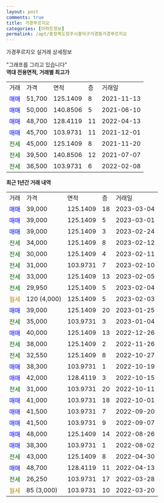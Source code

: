 ```yaml
---
layout: post
comments: true
title: 가경푸르지오
categories: [아파트정보]
permalink: /apt/충청북도청주시흥덕구가경동가경푸르지오
---
```


가경푸르지오 실거래 상세정보

<script type="text/javascript">
  google.charts.load('current', {'packages':['line', 'corechart']});
  google.charts.setOnLoadCallback(drawChart);

  function drawChart() {
    var data = new google.visualization.DataTable();
    data.addColumn('date', '거래일');
    data.addColumn('number', "매매");
    data.addColumn('number', "전세");
    data.addColumn('number', "전매");

    data.addRows([[new Date(Date.parse("2023-03-04")), 39000, null, null], [new Date(Date.parse("2023-03-01")), 39000, null, null], [new Date(Date.parse("2023-02-24")), 39000, null, null], [new Date(Date.parse("2023-02-12")), null, 34000, null], [new Date(Date.parse("2023-02-11")), null, 30000, null], [new Date(Date.parse("2023-02-10")), null, 31000, null], [new Date(Date.parse("2023-02-05")), null, 33000, null], [new Date(Date.parse("2023-02-04")), null, 29950, null], [new Date(Date.parse("2023-02-03")), null, null, null], [new Date(Date.parse("2023-01-25")), 39000, null, null], [new Date(Date.parse("2023-01-04")), null, 35000, null], [new Date(Date.parse("2022-12-26")), 40000, null, null], [new Date(Date.parse("2022-11-26")), null, 38000, null], [new Date(Date.parse("2022-10-27")), null, 32550, null], [new Date(Date.parse("2022-10-19")), 38300, null, null], [new Date(Date.parse("2022-10-15")), 42000, null, null], [new Date(Date.parse("2022-10-11")), null, 31000, null], [new Date(Date.parse("2022-10-01")), 41000, null, null], [new Date(Date.parse("2022-09-20")), 41500, null, null], [new Date(Date.parse("2022-09-07")), 41500, null, null], [new Date(Date.parse("2022-08-26")), 48000, null, null], [new Date(Date.parse("2022-08-02")), 38300, null, null], [new Date(Date.parse("2022-04-30")), null, 43000, null], [new Date(Date.parse("2022-04-13")), 48700, null, null], [new Date(Date.parse("2022-03-28")), null, 26250, null], [new Date(Date.parse("2022-03-20")), null, null, null]]);

    var options = {
      hAxis: {
        format: 'yyyy/MM/dd'
      },    
      lineWidth: 0,
      pointsVisible: true,    
      title: '최근 1년간 유형별 실거래가 분포',
      legend: { position: 'bottom' }
    };

    var formatter = new google.visualization.NumberFormat({pattern:'###,###'} );
    formatter.format(data, 1);
    formatter.format(data, 2);
    
    setTimeout(function() {
        var chart = new google.visualization.LineChart(document.getElementById('columnchart_material'));
        chart.draw(data, (options));
        document.getElementById('loading').style.display = 'none';
    }, 200);
  }
</script>


<div id="loading" style="z-index:20; display: block; margin-left: 0px">"그래프를 그리고 있습니다"</div>
<div id="columnchart_material" style="width: 95%; margin-left: 0px; display: block"></div>
<!-- contents start -->
<b>역대 전용면적, 거래별 최고가</b>
<table class="sortable">
    <tr>
      <td>거래</td>
      <td>가격</td>
      <td>면적</td>
      <td>층</td>
      <td>거래일</td>
    </tr>
        <tr>
          <td><a style="color: blue">매매</a></td>
          <td>51,700</td>
          <td>125.1409</td>
          <td>8</td>
          <td>2021-11-13</td>
        </tr>            <tr>
          <td><a style="color: blue">매매</a></td>
          <td>50,000</td>
          <td>140.8506</td>
          <td>5</td>
          <td>2021-06-10</td>
        </tr>            <tr>
          <td><a style="color: blue">매매</a></td>
          <td>48,700</td>
          <td>128.4119</td>
          <td>11</td>
          <td>2022-04-13</td>
        </tr>            <tr>
          <td><a style="color: blue">매매</a></td>
          <td>45,700</td>
          <td>103.9731</td>
          <td>11</td>
          <td>2021-12-01</td>
        </tr>        
        <tr>
              <td><a style="color: darkgreen">전세</a></td>
              <td>45,000</td>
              <td>125.1409</td>
              <td>8</td>
              <td>2021-11-20</td>
            </tr>            <tr>
              <td><a style="color: darkgreen">전세</a></td>
              <td>39,500</td>
              <td>140.8506</td>
              <td>12</td>
              <td>2021-07-07</td>
            </tr>            <tr>
              <td><a style="color: darkgreen">전세</a></td>
              <td>36,500</td>
              <td>103.9731</td>
              <td>6</td>
              <td>2022-02-08</td>
            </tr>        
    
</table>

<b>최근 1년간 거래 내역</b>

<table class="sortable">
    <tr>
      <td>거래</td>
      <td>가격</td>
      <td>면적</td>
      <td>층</td>
      <td>거래일</td>
    </tr>
    <tr>
      <td><a style="color: blue">매매</a></td>
      <td>39,000</td>
      <td>125.1409</td>
      <td>18</td>
      <td>2023-03-04</td>
    </tr>          <tr>
      <td><a style="color: blue">매매</a></td>
      <td>39,000</td>
      <td>125.1409</td>
      <td>5</td>
      <td>2023-03-01</td>
    </tr>          <tr>
      <td><a style="color: blue">매매</a></td>
      <td>39,000</td>
      <td>125.1409</td>
      <td>3</td>
      <td>2023-02-24</td>
    </tr>          <tr>
      <td><a style="color: darkgreen">전세</a></td>
      <td>34,000</td>
      <td>125.1409</td>
      <td>8</td>
      <td>2023-02-12</td>
    </tr>          <tr>
      <td><a style="color: darkgreen">전세</a></td>
      <td>30,000</td>
      <td>125.1409</td>
      <td>4</td>
      <td>2023-02-11</td>
    </tr>          <tr>
      <td><a style="color: darkgreen">전세</a></td>
      <td>31,000</td>
      <td>103.9731</td>
      <td>7</td>
      <td>2023-02-10</td>
    </tr>          <tr>
      <td><a style="color: darkgreen">전세</a></td>
      <td>33,000</td>
      <td>125.1409</td>
      <td>13</td>
      <td>2023-02-05</td>
    </tr>          <tr>
      <td><a style="color: darkgreen">전세</a></td>
      <td>29,950</td>
      <td>125.1409</td>
      <td>5</td>
      <td>2023-02-04</td>
    </tr>          <tr>
      <td><a style="color: darkgoldenrod">월세</a></td>
      <td>120 (4,000)</td>
      <td>125.1409</td>
      <td>5</td>
      <td>2023-02-03</td>
    </tr>          <tr>
      <td><a style="color: blue">매매</a></td>
      <td>39,000</td>
      <td>125.1409</td>
      <td>20</td>
      <td>2023-01-25</td>
    </tr>          <tr>
      <td><a style="color: darkgreen">전세</a></td>
      <td>35,000</td>
      <td>103.9731</td>
      <td>3</td>
      <td>2023-01-04</td>
    </tr>          <tr>
      <td><a style="color: blue">매매</a></td>
      <td>40,000</td>
      <td>125.1409</td>
      <td>13</td>
      <td>2022-12-26</td>
    </tr>          <tr>
      <td><a style="color: darkgreen">전세</a></td>
      <td>38,000</td>
      <td>125.1409</td>
      <td>2</td>
      <td>2022-11-26</td>
    </tr>          <tr>
      <td><a style="color: darkgreen">전세</a></td>
      <td>32,550</td>
      <td>125.1409</td>
      <td>8</td>
      <td>2022-10-27</td>
    </tr>          <tr>
      <td><a style="color: blue">매매</a></td>
      <td>38,300</td>
      <td>103.9731</td>
      <td>1</td>
      <td>2022-10-19</td>
    </tr>          <tr>
      <td><a style="color: blue">매매</a></td>
      <td>42,000</td>
      <td>128.4119</td>
      <td>3</td>
      <td>2022-10-15</td>
    </tr>          <tr>
      <td><a style="color: darkgreen">전세</a></td>
      <td>31,000</td>
      <td>103.9731</td>
      <td>20</td>
      <td>2022-10-11</td>
    </tr>          <tr>
      <td><a style="color: blue">매매</a></td>
      <td>41,000</td>
      <td>103.9731</td>
      <td>18</td>
      <td>2022-10-01</td>
    </tr>          <tr>
      <td><a style="color: blue">매매</a></td>
      <td>41,500</td>
      <td>103.9731</td>
      <td>7</td>
      <td>2022-09-20</td>
    </tr>          <tr>
      <td><a style="color: blue">매매</a></td>
      <td>41,500</td>
      <td>103.9731</td>
      <td>9</td>
      <td>2022-09-07</td>
    </tr>          <tr>
      <td><a style="color: blue">매매</a></td>
      <td>48,000</td>
      <td>125.1409</td>
      <td>14</td>
      <td>2022-08-26</td>
    </tr>          <tr>
      <td><a style="color: blue">매매</a></td>
      <td>38,300</td>
      <td>103.9731</td>
      <td>1</td>
      <td>2022-08-02</td>
    </tr>          <tr>
      <td><a style="color: darkgreen">전세</a></td>
      <td>43,000</td>
      <td>125.1409</td>
      <td>8</td>
      <td>2022-04-30</td>
    </tr>          <tr>
      <td><a style="color: blue">매매</a></td>
      <td>48,700</td>
      <td>128.4119</td>
      <td>11</td>
      <td>2022-04-13</td>
    </tr>          <tr>
      <td><a style="color: darkgreen">전세</a></td>
      <td>26,250</td>
      <td>103.9731</td>
      <td>17</td>
      <td>2022-03-28</td>
    </tr>          <tr>
      <td><a style="color: darkgoldenrod">월세</a></td>
      <td>85 (3,000)</td>
      <td>103.9731</td>
      <td>10</td>
      <td>2022-03-20</td>
    </tr>      </table>
<!-- contents end -->    

